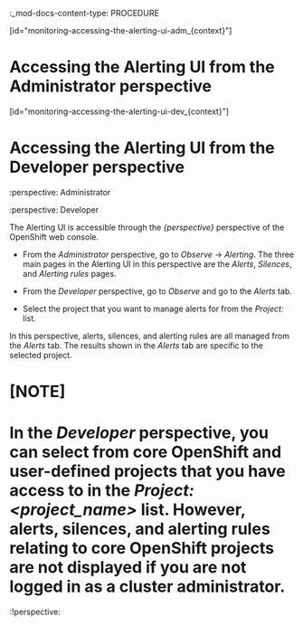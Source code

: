 :_mod-docs-content-type: PROCEDURE

[id="monitoring-accessing-the-alerting-ui-adm_{context}"]
# Accessing the Alerting UI from the Administrator perspective

[id="monitoring-accessing-the-alerting-ui-dev_{context}"]
# Accessing the Alerting UI from the Developer perspective

:perspective: Administrator

:perspective: Developer

The Alerting UI is accessible through the *{perspective}* perspective of the OpenShift web console.

* From the *Administrator* perspective, go to *Observe* -> *Alerting*. The three main pages in the Alerting UI in this perspective are the *Alerts*, *Silences*, and *Alerting rules* pages.

* From the *Developer* perspective, go to *Observe* and go to the *Alerts* tab.
* Select the project that you want to manage alerts for from the *Project:* list. 

In this perspective, alerts, silences, and alerting rules are all managed from the *Alerts* tab. The results shown in the *Alerts* tab are specific to the selected project.

# [NOTE]
# In the *Developer* perspective, you can select from core OpenShift and user-defined projects that you have access to in the *Project: <project_name>* list. However, alerts, silences, and alerting rules relating to core OpenShift projects are not displayed if you are not logged in as a cluster administrator.

:!perspective:
